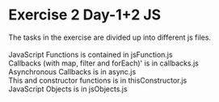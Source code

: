 # Exercise 2 Day-1+2 JS
The tasks in the exercise are divided up into different js files.<br><br>
JavaScript Functions is contained in jsFunction.js<br>
Callbacks (with map, filter and forEach)' is in callbacks.js<br>
Asynchronous Callbacks is in async.js<br>
This and constructor functions is in thisConstructor.js<br>
JavaScript Objects is in jsObjects.js<br>

